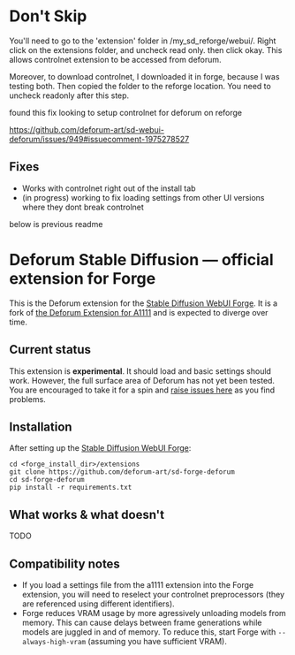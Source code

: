 # Don't Skip

You'll need to go to the 'extension' folder in /my_sd_reforge/webui/. Right click on the extensions folder, and uncheck read only. then click okay. This allows controlnet extension to be accessed from deforum. 

Moreover, to download controlnet, I downloaded it in forge, because I was testing both. Then copied the folder to the reforge location. You need to uncheck readonly after this step. 

found this fix looking to setup controlnet for deforum on reforge 

https://github.com/deforum-art/sd-webui-deforum/issues/949#issuecomment-1975278527

## Fixes

- Works with controlnet right out of the install tab
- (in progress) working to fix loading settings from other UI versions where they dont break controlnet



below is previous readme

# Deforum Stable Diffusion — official extension for Forge

This is the Deforum extension for the [Stable Diffusion WebUI Forge](https://github.com/lllyasviel/stable-diffusion-webui-forge).
It is a fork of [the Deforum Extension for A1111](https://github.com/deforum-art/sd-webui-deforum) and is expected to diverge over time.

## Current status

This extension is **experimental**. It should load and basic settings should work. However, the full surface area of Deforum has not yet been tested. 
You are encouraged to take it for a spin and [raise issues here](https://github.com/deforum-art/sd-forge-deforum/issues) as you find problems.

## Installation

After setting up the [Stable Diffusion WebUI Forge](https://github.com/lllyasviel/stable-diffusion-webui-forge):

    cd <forge_install_dir>/extensions
    git clone https://github.com/deforum-art/sd-forge-deforum
    cd sd-forge-deforum
    pip install -r requirements.txt

## What works & what doesn't

TODO

## Compatibility notes

* If you load a settings file from the a1111 extension into the Forge extension, you will need to reselect your controlnet preprocessors (they are referenced using different identifiers).
* Forge reduces VRAM usage by more agressively unloading models from memory. This can cause delays between frame generations while models are juggled in and of memory. To reduce this, start Forge with `--always-high-vram` (assuming you have sufficient VRAM).
